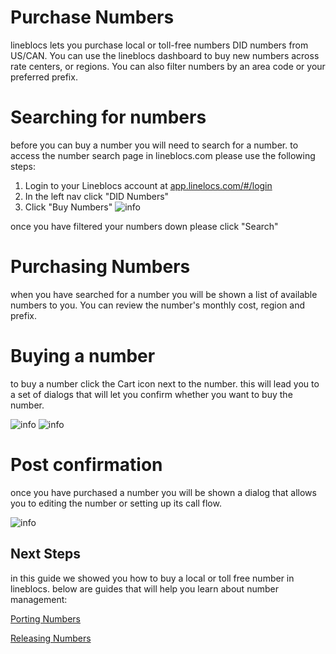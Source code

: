 # Purchase Numbers

lineblocs lets you purchase local or toll-free numbers DID numbers from US/CAN. You can use the lineblocs dashboard to buy new numbers across rate centers, or regions. You can also filter numbers by an area code or your preferred prefix.


# Searching for numbers

before you can buy a number you will need to search for a number. to access the number search page in lineblocs.com please use the following steps:

1. Login to your Lineblocs account at [app.linelocs.com/#/login](http://app.lineblocs.com/#/login)
2. In the left nav click "DID Numbers"
3. Click "Buy Numbers"
![info](/img/frontend/docs/purchase-numbers/buy-wizard.png)

once you have filtered your numbers down please click "Search"

# Purchasing Numbers

when you have searched for a number you will be shown a list of available numbers to you. You can review the number's monthly cost, region and prefix. 

# Buying a number

to buy a number click the Cart icon next to the number. this will lead you to a set of dialogs that will let you confirm whether you want to buy the number.

![info](/img/frontend/docs/purchase-numbers/number-results.png)
![info](/img/frontend/docs/purchase-numbers/number-buy-1.png)

# Post confirmation

once you have purchased a number you will be shown a dialog that allows you to editing the number or setting up its call flow.

![info](/img/frontend/docs/purchase-numbers/number-buy-1.png)

## Next Steps


in this guide we showed you how to buy a local or toll free number in lineblocs. below are guides that will help you learn about number management:

[Porting Numbers](http://lineblocs.com/resources/managing-numbers/porting-numbers)

[Releasing Numbers](http://lineblocs.com/resources/managing-numbers/releasing-numbers)